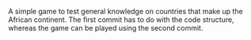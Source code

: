A simple game to test general knowledge on countries that make up the African continent. The first commit has to do with the code structure, whereas the game can be played using the second commit.
